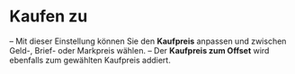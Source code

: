 # **Kaufen zu**

– Mit dieser Einstellung können Sie den **Kaufpreis** anpassen und zwischen Geld-, Brief- oder Markpreis wählen.
– Der **Kaufpreis zum Offset** wird ebenfalls zum gewählten Kaufpreis addiert.

